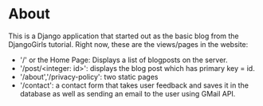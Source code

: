# About

This is a Django application that started out as the basic blog from the DjangoGirls tutorial. Right now, these are the views/pages in the website:

* '/' or the Home Page: Displays a list of blogposts on the server.
* '/post/<integer: id>': displays the blog post which has primary key = id. 
* '/about','/privacy-policy': two static pages
* '/contact': a contact form that takes user feedback and saves it in the database as well as sending an email to the user using GMail API.   